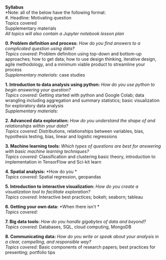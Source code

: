 **Syllabus**  
*Note: all of the below have the following format:  
#. Headline: Motivating question  
Topics covered  
Supplementary materials  
*All topics will also contain a Jupyter notebook lesson plan*

**0. Problem definition and process:** *How do you find answers to a complicated question using data?*  
_*Topics covered:*_ Problem definition using top-down and bottom-up approaches; how to get data; how to use design thinking, iterative design, agile methodology, and a minimum viable product to streamline your process  
_*Supplementary materials:*_ case studies  
  
**1. Introduction to data analysis using python:** *How do you use python to begin answering your question?*  
_*Topics covered:*_ Getting started with python and Google Colab; data wrangling including aggregation and summary statistics; basic visualization for exploratory data analysis  
*Supplementary materials:*   
  
**2. Advanced data exploration:** *How do you understand the shape of and relationships within your data?*  
*Topics covered:* Distributions, relationships between variables, bias, hypothesis testing, bias, linear and logistic regressions  
  
**3. Machine learning tools:** *Which types of questions are best for answering with basic machine learning techniques?*  
*Topics covered:* Classification and clustering basic theory, introduction to implementation in TensorFlow and Sci-kit learn  
  
**4. Spatial analysis:** *How do you *  
*Topics covered:* Spatial regression, geopandas  
  
**5. Introduction to interactive visualization:** *How do you create a visualization tool to facilitate exploration?*  
*Topics covered:* Interactive best practices; bokeh; seaborn; tableau  
  
**6. Getting your own data:** *When there isn't *  
*Topics covered:*  
  
**7. Big data tools:** *How do you handle gigabytes of data and beyond?*  
*Topics covered:* Databases, SQL, cloud computing, MongoDB  
  
**8. Communicating data:** *How do you write or speak about your analysis in a clear, compelling, and responsible way?*  
*Topics covered:* Basic components of research papers; best practices for presenting; portfolio tips  
  
